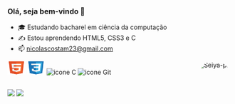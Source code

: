 ### Olá, seja bem-vindo 👋

- 🎓 Estudando bacharel em ciência da computação
- ✍️ Estou aprendendo HTML5, CSS3 e C
- 📫 nicolascostam23@gmail.com


<div>
<img src="https://raw.githubusercontent.com/devicons/devicon/master/icons/html5/html5-original.svg" width="40" height="30" alt= " icone html5 ">
<img src="https://raw.githubusercontent.com/devicons/devicon/master/icons/css3/css3-original.svg" height="30" width="40" alt= " icone css3 ">
<img src="https://cdn.jsdelivr.net/gh/devicons/devicon/icons/c/c-original.svg" height="30" width="40" alt= " icone C " />
<img src="https://cdn.jsdelivr.net/gh/devicons/devicon/icons/git/git-plain.svg" height="30" width="40" alt= " icone Git " />
<img align="right" alt="Seiya-pic" height="150" style="border-radius:50px;" src="https://64.media.tumblr.com/1eedfe201890bfd38854430582a6bc0e/tumblr_n3bjyfTale1r00ed5o2_250.gifv">

 ##
 
<div>
<a href="https://www.instagram.com/nmediinaa/" target="_blank"><img src="https://img.shields.io/badge/Instagram-E4405F?style=for-the-badge&logo=instagram&logoColor=white" target="_blank"></a>
<a href="https://www.linkedin.com/in/nicolascostamedina/" target="_blank"><img src="https://img.shields.io/badge/LinkedIn-0077B5?style=for-the-badge&logo=linkedin&logoColor=white" target="_blank"></a>

 


 



